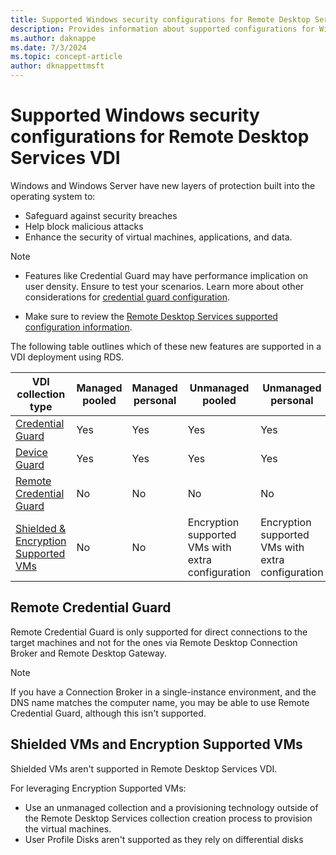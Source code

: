 ```yaml
---
title: Supported Windows security configurations for Remote Desktop Services VDI
description: Provides information about supported configurations for Windows VDI with RDS in Windows Server.
ms.author: daknappe
ms.date: 7/3/2024
ms.topic: concept-article
author: dknappettmsft
---
```


# Supported Windows security configurations for Remote Desktop Services VDI

Windows and Windows Server have new layers of protection built into the operating system to:

- Safeguard against security breaches
- Help block malicious attacks
- Enhance the security of virtual machines, applications, and data.

> [!NOTE]
>
> - Features like Credential Guard may have performance implication on user density. Ensure to test your scenarios. Learn more about other considerations for [credential guard configuration](/windows/security/identity-protection/credential-guard/considerations-known-issues).
>
> - Make sure to review the [Remote Desktop Services supported configuration information](rds-supported-config.md).

The following table outlines which of these new features are supported in a VDI deployment using RDS.

|  VDI collection  type               |  Managed  pooled |  Managed  personal |  Unmanaged  pooled                                     |  Unmanaged  personal                                    |
|-------------------------------------|------------------|--------------------|--------------------------------------------------------|--------------------------------------------------------|
| [Credential Guard](/windows/security/identity-protection/credential-guard/credential-guard)                    | Yes              | Yes                | Yes                                                    | Yes                                                    |
| [Device Guard](/windows/security/threat-protection/windows-defender-application-control/windows-defender-application-control-deployment-guide)                        | Yes              | Yes                | Yes                                                    | Yes                                                    |
| [Remote Credential Guard](/windows/security/identity-protection/remote-credential-guard)             | No               | No                 | No                                                     | No                                                     |
| [Shielded & Encryption Supported VMs](../../security/guarded-fabric-shielded-vm/guarded-fabric-and-shielded-vms.md) | No               | No                 | Encryption supported VMs with extra configuration | Encryption supported VMs with extra configuration |

## Remote Credential Guard

Remote Credential Guard is only supported for direct connections to the target machines and not for the ones via Remote Desktop Connection Broker and Remote Desktop Gateway.
> [!NOTE]
> If you have a Connection Broker in a single-instance environment, and the DNS name matches the computer name, you may be able to use Remote Credential Guard, although this isn't supported.

## Shielded VMs and Encryption Supported VMs

Shielded VMs aren't supported in Remote Desktop Services VDI.

For leveraging Encryption Supported VMs:
- Use an unmanaged collection and a provisioning technology outside of the Remote Desktop Services collection creation process to provision the virtual machines.
- User Profile Disks aren't supported as they rely on differential disks
